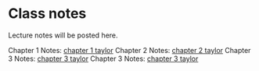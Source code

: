# Class notes

Lecture notes will be posted here.

Chapter 1 Notes: [chapter 1 taylor](https://github.com/j-daniel-csusb/classicalmechanics/blob/master/Resources/Notes/Ch1notes.pdf)
Chapter 2 Notes: [chapter 2 taylor](https://github.com/j-daniel-csusb/classicalmechanics/blob/master/Resources/Notes/Ch2notes.pdf)
Chapter 3 Notes: [chapter 3 taylor](https://github.com/j-daniel-csusb/classicalmechanics/blob/master/Resources/Notes/Ch3notes.pdf)
Chapter 3 Notes: [chapter 3 taylor](https://github.com/j-daniel-csusb/classicalmechanics/blob/master/Resources/Notes/Ch4notes.pdf)


